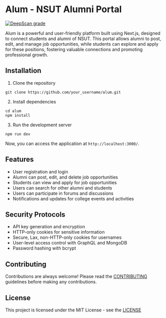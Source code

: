 # Alum - NSUT Alumni Portal

[![DeepScan grade](https://deepscan.io/api/teams/20976/projects/24416/branches/751534/badge/grade.svg)](https://deepscan.io/dashboard#view=project&tid=20976&pid=24416&bid=751534)

Alum is a powerful and user-friendly platform built using Next.js, designed to connect students and alumni of NSUT. This portal allows alumni to post, edit, and manage job opportunities, while students can explore and apply for these positions, fostering valuable connections and promoting professional growth.

## Installation

1. Clone the repository

```
git clone https://github.com/your_username/alum.git
```

2. Install dependencies

```
cd alum
npm install
```

3. Run the development server

```
npm run dev
```

Now, you can access the application at `http://localhost:3000/`.

## Features

- User registration and login
- Alumni can post, edit, and delete job opportunities
- Students can view and apply for job opportunities
- Users can search for other alumni and students
- Users can participate in forums and discussions
- Notifications and updates for college events and activities

## Security Protocols

- API key generation and encryption
- HTTP-only cookies for sensitive information
- Secure, Lax, non-HTTP-only cookies for usernames
- User-level access control with GraphQL and MongoDB
- Password hashing with bcrypt

## Contributing

Contributions are always welcome! Please read the [CONTRIBUTING](CONTRIBUTING.md) guidelines before making any contributions.

## License

This project is licensed under the MIT License - see the [LICENSE](LICENSE)
